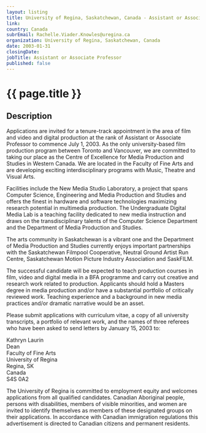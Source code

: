 ```yaml
---
layout: listing
title: University of Regina, Saskatchewan, Canada - Assistant or Associate Professor
link:
country: Canada
subrEmail: Rachelle.Viader.Knowles@uregina.ca
organization: University of Regina, Saskatchewan, Canada 
date: 2003-01-31
closingDate: 
jobTitle: Assistant or Associate Professor
published: false
---
```



# {{ page.title }}

## Description



<p>Applications are invited for a tenure-track appointment in the area of film and video and digital production at the rank of Assistant or Associate Professor to commence July 1, 2003.  As the only university-based film production program between Toronto and Vancouver, we are committed to taking our place as the Centre of Excellence for Media Production and Studies in Western Canada.  We are located in the Faculty of Fine Arts and are developing exciting interdisciplinary programs with Music, Theatre and Visual Arts.</p>

<p>Facilities include the New Media Studio Laboratory, a project that spans Computer Science, Engineering and Media Production and Studies and offers the finest in hardware and software technologies maximizing research potential in multimedia production.  The Undergraduate Digital Media Lab is a teaching facility dedicated to new media instruction and draws on the transdisciplinary talents of the Computer Science Department and the Department of Media Production and Studies.</p>

<p>The arts community in Saskatchewan is a vibrant one and the Department of Media Production and Studies currently enjoys important partnerships with the Saskatchewan Filmpool Cooperative, Neutral Ground Artist Run Centre, Saskatchewan Motion Picture Industry Association and SaskFILM.</p>

<p>The successful candidate will be expected to teach production courses in film, video and digital media in a BFA programme and carry out creative and research work related to production.  Applicants should hold a Masters degree in media production and/or have a substantial portfolio of critically reviewed work.  Teaching experience and a background in new media practices and/or dramatic narrative would be an asset.</p>

<p>Please submit applications with curriculum vitae, a copy of all university transcripts, a portfolio of relevant work, and the names of three referees who have been asked to send letters by January 15, 2003 to:</p>

<p>	Kathryn Laurin<br/>
	Dean<br/>
	Faculty of Fine Arts<br/>
	University of Regina<br/>
	Regina, SK<br/>
	Canada<br/>
	S4S 0A2</p>

<p>The University of Regina is committed to employment equity and welcomes applications from all qualified candidates.  Canadian Aboriginal people, persons with disabilities, members of visible minorities, and women are invited to identify themselves as members of these designated groups on their applications.  In accordance with Canadian immigration regulations this advertisement is directed to Canadian citizens and permanent residents.</p>


